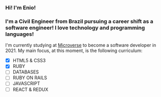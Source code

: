 ### Hi! I'm Enio!

### I'm a Civil Engineer from Brazil pursuing a career shift as a software engineer! I love technology and programming languages!

I'm currently studying at [Microverse](https://www.microverse.org/) to become a software developer in 2021. My main focus, at this moment, is the following curriculum:

- [x] HTML5 & CSS3
- [x] RUBY
- [ ] DATABASES
- [ ] RUBY ON RAILS
- [ ] JAVASCRIPT
- [ ] REACT & REDUX
